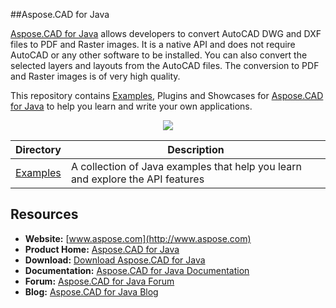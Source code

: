 ##Aspose.CAD for Java

[Aspose.CAD for Java](http://www.aspose.com/products/cad/java) allows developers to convert AutoCAD DWG and DXF files to PDF and Raster images. It is a native API and does not require AutoCAD or any other software to be installed. You can also convert the selected layers and layouts from the AutoCAD files. The conversion to PDF and Raster images is of very high quality.

This repository contains [Examples](Examples), Plugins and Showcases for [Aspose.CAD for Java](http://www.aspose.com/products/cad/java) to help you learn and write your own applications.

<p align="center">

  <a title="Download complete Aspose.CAD for Java source code" href="https://github.com/aspose-cad/Aspose.CAD-for-.NET/archive/master.zip">
	<img src="http://i.imgur.com/hwNhrGZ.png" />
  </a>
</p>

Directory | Description
--------- | -----------
[Examples](Examples)  | A collection of Java examples that help you learn and explore the API features

## Resources

+ **Website:** [www.aspose.com](http://www.aspose.com)
+ **Product Home:** [Aspose.CAD for Java](http://www.aspose.com/products/cad/java)
+ **Download:** [Download Aspose.CAD for Java](http://www.aspose.com/downloads/cad/java)
+ **Documentation:** [Aspose.CAD for Java Documentation](http://www.aspose.com/docs/display/cadjava/Home)
+ **Forum:** [Aspose.CAD for Java Forum](http://www.aspose.com/community/forums/aspose.cad-product-family/540/showforum.aspx)
+ **Blog:** [Aspose.CAD for Java Blog](http://www.aspose.com/blogs/aspose-products/aspose.cad-product-family.html)
